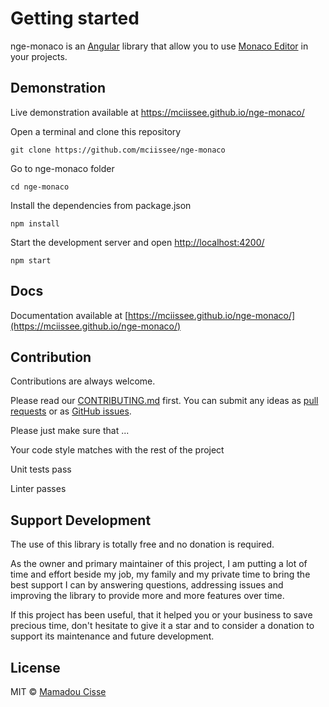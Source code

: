 # Getting started

nge-monaco is an [Angular](https://angular.io) library that allow you to use [Monaco Editor](https://microsoft.github.io/monaco-editor/) in your projects.

## Demonstration

Live demonstration available at <https://mciissee.github.io/nge-monaco/>

Open a terminal and clone this repository

```shell
git clone https://github.com/mciissee/nge-monaco
```

Go to nge-monaco folder

```shell
cd nge-monaco
```

Install the dependencies from package.json

```shell
npm install
```

Start the development server and open [http://localhost:4200/](http://localhost:4200/)

```shell
npm start
```

## Docs

Documentation available at [https://mciissee.github.io/nge-monaco/](https://mciissee.github.io/nge-monaco/)

## Contribution

Contributions are always welcome. <br/>

Please read our [CONTRIBUTING.md](https://github.com/mciissee/nge-monaco/blob/master/CONTRIBUTING.md) first. You can submit any ideas as [pull requests](https://github.com/mciissee/nge-monaco/pulls) or as [GitHub issues](https://github.com/mciissee/nge-monaco/issues).

Please just make sure that ...

Your code style matches with the rest of the project

Unit tests pass

Linter passes

## Support Development

The use of this library is totally free and no donation is required.

As the owner and primary maintainer of this project, I am putting a lot of time and effort beside my job, my family and my private time to bring the best support I can by answering questions, addressing issues and improving the library to provide more and more features over time.

If this project has been useful, that it helped you or your business to save precious time, don't hesitate to give it a star and to consider a donation to support its maintenance and future development.

## License

MIT © [Mamadou Cisse](https://github.com/mciissee)
